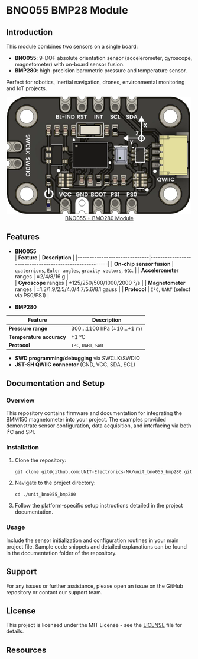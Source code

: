 # BNO055 BMP28 Module

## Introduction
This module combines two sensors on a single board:

- **BNO055**: 9-DOF absolute orientation sensor (accelerometer, gyroscope, magnetometer) with on-board sensor fusion.  
- **BMP280**: high-precision barometric pressure and temperature sensor.

Perfect for robotics, inertial navigation, drones, environmental monitoring and IoT projects.

<div align="center">
    <a href="#"><img src="hardware/resources/img/unit_top_v_00x_sku_EU0091.png" width="500px"><br/>BNO055 + BMO280 Module</a>
    <br/>


</div>

## Features

- **BNO055**  
  | **Feature**                  | **Description**                                        |
  |------------------------------|--------------------------------------------------------|
  | **On-chip sensor fusion**    | `quaternions`, `Euler angles`, `gravity vectors`, etc. | 
  | **Accelerometer** ranges     | ±2/4/8/16 g                                            |  
  | **Gyroscope** ranges         | ±125/250/500/1000/2000 °/s                             |
  | **Magnetometer** ranges      | ±1.3/1.9/2.5/4.0/4.7/5.6/8.1 gauss                     | 
  | **Protocol**                 | `I²C`, `UART` (select via PS0/PS1)                     | 

- **BMP280**  

|Feature                   | Description                |
|--------------------------|----------------------------|
| **Pressure range**       | 300…1100 hPa (±10…+1 m)    |
| **Temperature accuracy** | ±1 °C                      |
| **Protocol**             | `I²C`, `UART`, `SWD`       |
  
- **SWD programming/debugging** via SWCLK/SWDIO  
- **JST-SH QWIIC connector** (GND, VCC, SDA, SCL)  

## Documentation and Setup

### Overview
This repository contains firmware and documentation for integrating the BMM150 magnetometer into your project. The examples provided demonstrate sensor configuration, data acquisition, and interfacing via both I²C and SPI.

### Installation
1. Clone the repository:
   ```
   git clone git@github.com:UNIT-Electronics-MX/unit_bno055_bmp280.git
   ```
2. Navigate to the project directory:
   ```
   cd ./unit_bno055_bmp280
   ```
3. Follow the platform-specific setup instructions detailed in the project documentation.

### Usage
Include the sensor initialization and configuration routines in your main project file. Sample code snippets and detailed explanations can be found in the documentation folder of the repository.


## Support
For any issues or further assistance, please open an issue on the GitHub repository or contact our support team.


## License
This project is licensed under the MIT License - see the [LICENSE](LICENSE) file for details.

## Resources